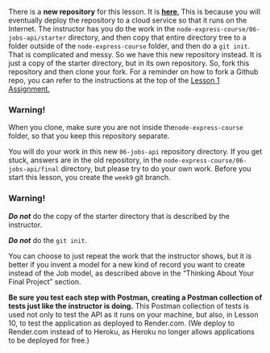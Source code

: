 There is a **new repository** for this lesson. It is [**here**](https://github.com/Code-the-Dream-School/06-jobs-api)[.](https://github.com/Code-the-Dream-School/06-jobs-api) This is because you will eventually deploy the repository to a cloud service so that it runs on the Internet. The instructor has you do the work in the `node-express-course/06-jobs-api/starter` directory, and then copy that entire directory tree to a folder outside of the `node-express-course` folder, and then do a `git init`. That is complicated and messy. So we have this new repository instead. It is just a copy of the starter directory, but in its own repository. So, fork this repository and then clone your fork. For a reminder on how to fork a Github repo, you can refer to the instructions at the top of the [Lesson 1 Assignment.](./ctd-node-lesson1.md)

### **Warning!**

When you clone, make sure you are not inside the`node-express-course` folder, so that you keep this repository separate.

You will do your work in this new `06-jobs-api` repository directory. If you get stuck, answers are in the old repository, in the `node-express-course/06-jobs-api/final` directory, but please try to do your own work. Before you start this lesson, you create the `week9` git branch.

### **Warning!**

**_Do not_** do the copy of the starter directory that is described by the instructor.

**_Do not_** do the `git init`.

You can choose to just repeat the work that the instructor shows, but it is better if you invent a model for a new kind of record you want to create instead of the Job model, as described above in the “Thinking About Your Final Project” section.

**Be sure you test each step with Postman, creating a Postman collection of tests just like the instructor is doing.** This Postman collection of tests is used not only to test the API as it runs on your machine, but also, in Lesson 10, to test the application as deployed to Render.com. (We deploy to Render.com instead of to Heroku, as Heroku no longer allows applications to be deployed for free.)